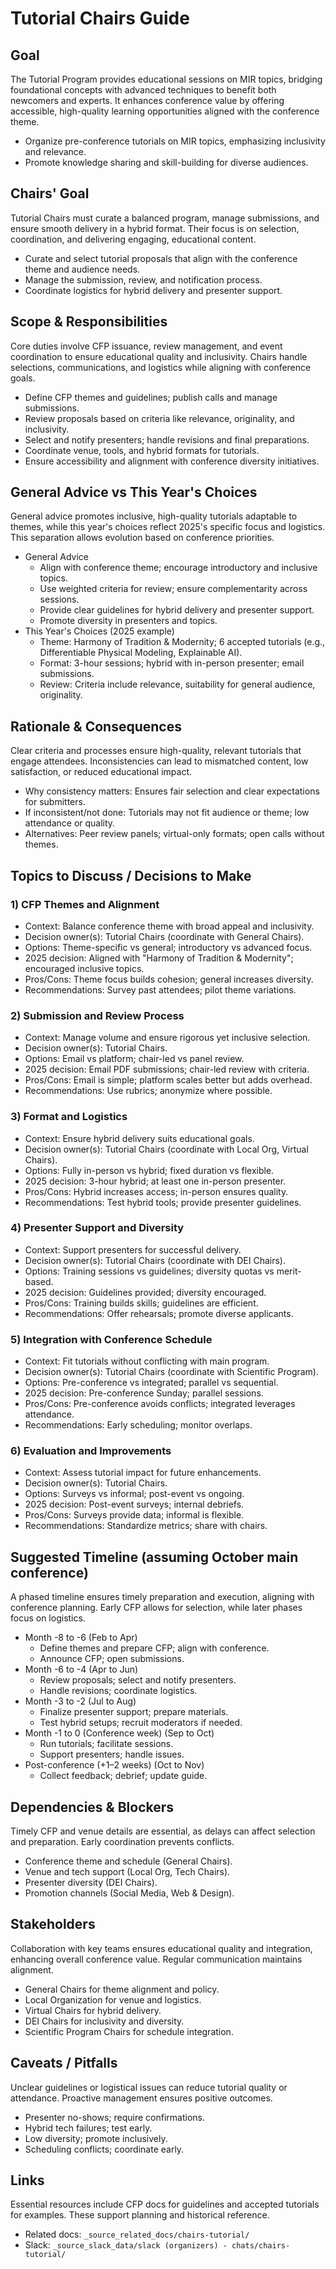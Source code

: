 # Tutorial Chairs Guide

## Goal
The Tutorial Program provides educational sessions on MIR topics, bridging foundational concepts with advanced techniques to benefit both newcomers and experts. It enhances conference value by offering accessible, high-quality learning opportunities aligned with the conference theme.

- Organize pre-conference tutorials on MIR topics, emphasizing inclusivity and relevance.
- Promote knowledge sharing and skill-building for diverse audiences.

## Chairs' Goal
Tutorial Chairs must curate a balanced program, manage submissions, and ensure smooth delivery in a hybrid format. Their focus is on selection, coordination, and delivering engaging, educational content.

- Curate and select tutorial proposals that align with the conference theme and audience needs.
- Manage the submission, review, and notification process.
- Coordinate logistics for hybrid delivery and presenter support.

## Scope & Responsibilities
Core duties involve CFP issuance, review management, and event coordination to ensure educational quality and inclusivity. Chairs handle selections, communications, and logistics while aligning with conference goals.

- Define CFP themes and guidelines; publish calls and manage submissions.
- Review proposals based on criteria like relevance, originality, and inclusivity.
- Select and notify presenters; handle revisions and final preparations.
- Coordinate venue, tools, and hybrid formats for tutorials.
- Ensure accessibility and alignment with conference diversity initiatives.

## General Advice vs This Year's Choices
General advice promotes inclusive, high-quality tutorials adaptable to themes, while this year's choices reflect 2025's specific focus and logistics. This separation allows evolution based on conference priorities.

- General Advice
  - Align with conference theme; encourage introductory and inclusive topics.
  - Use weighted criteria for review; ensure complementarity across sessions.
  - Provide clear guidelines for hybrid delivery and presenter support.
  - Promote diversity in presenters and topics.
- This Year's Choices (2025 example)
  - Theme: Harmony of Tradition & Modernity; 6 accepted tutorials (e.g., Differentiable Physical Modeling, Explainable AI).
  - Format: 3-hour sessions; hybrid with in-person presenter; email submissions.
  - Review: Criteria include relevance, suitability for general audience, originality.

## Rationale & Consequences
Clear criteria and processes ensure high-quality, relevant tutorials that engage attendees. Inconsistencies can lead to mismatched content, low satisfaction, or reduced educational impact.

- Why consistency matters: Ensures fair selection and clear expectations for submitters.
- If inconsistent/not done: Tutorials may not fit audience or theme; low attendance or quality.
- Alternatives: Peer review panels; virtual-only formats; open calls without themes.

## Topics to Discuss / Decisions to Make

### 1) CFP Themes and Alignment
- Context: Balance conference theme with broad appeal and inclusivity.
- Decision owner(s): Tutorial Chairs (coordinate with General Chairs).
- Options: Theme-specific vs general; introductory vs advanced focus.
- 2025 decision: Aligned with "Harmony of Tradition & Modernity"; encouraged inclusive topics.
- Pros/Cons: Theme focus builds cohesion; general increases diversity.
- Recommendations: Survey past attendees; pilot theme variations.

### 2) Submission and Review Process
- Context: Manage volume and ensure rigorous yet inclusive selection.
- Decision owner(s): Tutorial Chairs.
- Options: Email vs platform; chair-led vs panel review.
- 2025 decision: Email PDF submissions; chair-led review with criteria.
- Pros/Cons: Email is simple; platform scales better but adds overhead.
- Recommendations: Use rubrics; anonymize where possible.

### 3) Format and Logistics
- Context: Ensure hybrid delivery suits educational goals.
- Decision owner(s): Tutorial Chairs (coordinate with Local Org, Virtual Chairs).
- Options: Fully in-person vs hybrid; fixed duration vs flexible.
- 2025 decision: 3-hour hybrid; at least one in-person presenter.
- Pros/Cons: Hybrid increases access; in-person ensures quality.
- Recommendations: Test hybrid tools; provide presenter guidelines.

### 4) Presenter Support and Diversity
- Context: Support presenters for successful delivery.
- Decision owner(s): Tutorial Chairs (coordinate with DEI Chairs).
- Options: Training sessions vs guidelines; diversity quotas vs merit-based.
- 2025 decision: Guidelines provided; diversity encouraged.
- Pros/Cons: Training builds skills; guidelines are efficient.
- Recommendations: Offer rehearsals; promote diverse applicants.

### 5) Integration with Conference Schedule
- Context: Fit tutorials without conflicting with main program.
- Decision owner(s): Tutorial Chairs (coordinate with Scientific Program).
- Options: Pre-conference vs integrated; parallel vs sequential.
- 2025 decision: Pre-conference Sunday; parallel sessions.
- Pros/Cons: Pre-conference avoids conflicts; integrated leverages attendance.
- Recommendations: Early scheduling; monitor overlaps.

### 6) Evaluation and Improvements
- Context: Assess tutorial impact for future enhancements.
- Decision owner(s): Tutorial Chairs.
- Options: Surveys vs informal; post-event vs ongoing.
- 2025 decision: Post-event surveys; internal debriefs.
- Pros/Cons: Surveys provide data; informal is flexible.
- Recommendations: Standardize metrics; share with chairs.

## Suggested Timeline (assuming October main conference)
A phased timeline ensures timely preparation and execution, aligning with conference planning. Early CFP allows for selection, while later phases focus on logistics.

- Month -8 to -6 (Feb to Apr)
  - Define themes and prepare CFP; align with conference.
  - Announce CFP; open submissions.
- Month -6 to -4 (Apr to Jun)
  - Review proposals; select and notify presenters.
  - Handle revisions; coordinate logistics.
- Month -3 to -2 (Jul to Aug)
  - Finalize presenter support; prepare materials.
  - Test hybrid setups; recruit moderators if needed.
- Month -1 to 0 (Conference week) (Sep to Oct)
  - Run tutorials; facilitate sessions.
  - Support presenters; handle issues.
- Post-conference (+1–2 weeks) (Oct to Nov)
  - Collect feedback; debrief; update guide.

## Dependencies & Blockers
Timely CFP and venue details are essential, as delays can affect selection and preparation. Early coordination prevents conflicts.

- Conference theme and schedule (General Chairs).
- Venue and tech support (Local Org, Tech Chairs).
- Presenter diversity (DEI Chairs).
- Promotion channels (Social Media, Web & Design).

## Stakeholders
Collaboration with key teams ensures educational quality and integration, enhancing overall conference value. Regular communication maintains alignment.

- General Chairs for theme alignment and policy.
- Local Organization for venue and logistics.
- Virtual Chairs for hybrid delivery.
- DEI Chairs for inclusivity and diversity.
- Scientific Program Chairs for schedule integration.

## Caveats / Pitfalls
Unclear guidelines or logistical issues can reduce tutorial quality or attendance. Proactive management ensures positive outcomes.

- Presenter no-shows; require confirmations.
- Hybrid tech failures; test early.
- Low diversity; promote inclusively.
- Scheduling conflicts; coordinate early.

## Links
Essential resources include CFP docs for guidelines and accepted tutorials for examples. These support planning and historical reference.

- Related docs: `_source_related_docs/chairs-tutorial/`
- Slack: `_source_slack_data/slack (organizers) - chats/chairs-tutorial/`
